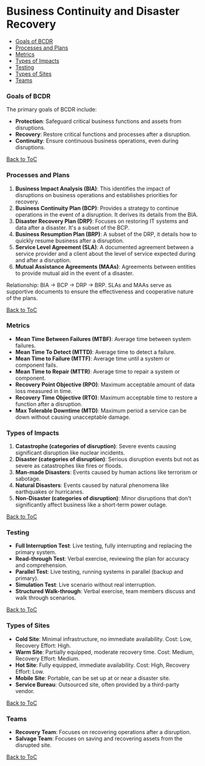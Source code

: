 # Business Continuity and Disaster Recovery

- [Goals of BCDR](#goals-of-bcdr)
- [Processes and Plans](#processes-and-plans) 
- [Metrics](#metrics)
- [Types of Impacts](#types-of-impacts)
- [Testing](#testing)
- [Types of Sites](#types-of-sites)
- [Teams](#teams)

### Goals of BCDR
The primary goals of BCDR include:
- **Protection**: Safeguard critical business functions and assets from disruptions.
- **Recovery**: Restore critical functions and processes after a disruption.
- **Continuity**: Ensure continuous business operations, even during disruptions.

[Back to ToC](#business-continuity-and-disaster-recovery)

### Processes and Plans
1. **Business Impact Analysis (BIA)**: This identifies the impact of disruptions on business operations and establishes priorities for recovery.
2. **Business Continuity Plan (BCP)**: Provides a strategy to continue operations in the event of a disruption. It derives its details from the BIA.
3. **Disaster Recovery Plan (DRP)**: Focuses on restoring IT systems and data after a disaster. It's a subset of the BCP.
4. **Business Resumption Plan (BRP)**: A subset of the DRP, it details how to quickly resume business after a disruption.
5. **Service Level Agreement (SLA)**: A documented agreement between a service provider and a client about the level of service expected during and after a disruption.
6. **Mutual Assistance Agreements (MAAs)**: Agreements between entities to provide mutual aid in the event of a disaster. 

Relationship: BIA → BCP → DRP → BRP. SLAs and MAAs serve as supportive documents to ensure the effectiveness and cooperative nature of the plans.

[Back to ToC](#business-continuity-and-disaster-recovery)

### Metrics
- **Mean Time Between Failures (MTBF)**: Average time between system failures.
- **Mean Time To Detect (MTTD)**: Average time to detect a failure.
- **Mean Time to Failure (MTTF)**: Average time until a system or component fails.
- **Mean Time to Repair (MTTR)**: Average time to repair a system or component.
- **Recovery Point Objective (RPO)**: Maximum acceptable amount of data loss measured in time.
- **Recovery Time Objective (RTO)**: Maximum acceptable time to restore a function after a disruption.
- **Max Tolerable Downtime (MTD)**: Maximum period a service can be down without causing unacceptable damage.

### Types of Impacts
1. **Catastrophe (categories of disruption)**: Severe events causing significant disruption like nuclear incidents.
2. **Disaster (categories of disruption)**: Serious disruption events but not as severe as catastrophes like fires or floods.
3. **Man-made Disasters**: Events caused by human actions like terrorism or sabotage.
4. **Natural Disasters**: Events caused by natural phenomena like earthquakes or hurricanes.
5. **Non-Disaster (categories of disruption)**: Minor disruptions that don't significantly affect business like a short-term power outage.

[Back to ToC](#business-continuity-and-disaster-recovery)

### Testing
- **Full Interruption Test**: Live testing, fully interrupting and replacing the primary system.
- **Read-through Test**: Verbal exercise, reviewing the plan for accuracy and comprehension.
- **Parallel Test**: Live testing, running systems in parallel (backup and primary).
- **Simulation Test**: Live scenario without real interruption.
- **Structured Walk-through**: Verbal exercise, team members discuss and walk through scenarios.

[Back to ToC](#business-continuity-and-disaster-recovery)

### Types of Sites
- **Cold Site**: Minimal infrastructure, no immediate availability. Cost: Low, Recovery Effort: High.
- **Warm Site**: Partially equipped, moderate recovery time. Cost: Medium, Recovery Effort: Medium.
- **Hot Site**: Fully equipped, immediate availability. Cost: High, Recovery Effort: Low.
- **Mobile Site**: Portable, can be set up at or near a disaster site.
- **Service Bureau**: Outsourced site, often provided by a third-party vendor.

[Back to ToC](#business-continuity-and-disaster-recovery)

### Teams
- **Recovery Team**: Focuses on recovering operations after a disruption.
- **Salvage Team**: Focuses on saving and recovering assets from the disrupted site.

[Back to ToC](#business-continuity-and-disaster-recovery)